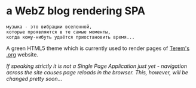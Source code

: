 
# a WebZ blog rendering SPA

```
музыка - это вибрации вселенной,  
которые проявляются в те самые моменты,  
когда кому-нибуть удаётся приостановить время...
```

A green HTML5 theme which is currently used to render pages of [Terem's .org](http://www.terems.org/) website.

*If speaking strictly it is not a Single Page Application just yet - navigation across the site causes page reloads in the browser. This, however, will be changed pretty soon...*
